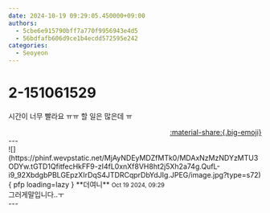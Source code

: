 ```yaml
---
date: 2024-10-19 09:29:05.450000+09:00
authors:
  - 5cbe6e915790bff7a770f9956943e4d5
  - 56bdfafb606d9ce1b4ecdd572595e242
categories:
  - Seoyeon
---
```


# 2-151061529

<div class="post-container" markdown="1">
<div class="content-container md-sidebar__scrollwrap" markdown="1">

시간이 너무 빨라요 ㅠㅠ 할 일은 많은데 ㅠ

</div>
</div>

<div style="text-align: right;" markdown="1">
<a href="https://weverse.io/fromis9/fanpost/2-151061529" style="text-align: right;">:material-share:{.big-emoji}</a>
</div>
---

<div class="comments-container md-sidebar__scrollwrap" markdown="1">
<div class="comment" markdown="1">
<div class='id-container' markdown="1">
![](https://phinf.wevpstatic.net/MjAyNDEyMDZfMTk0/MDAxNzMzNDYzMTU3ODYw.tGTD1QfitfecHkFF9-zI4fL0xnXf8VH8ht2j5Xh2a74g.QufL-i9_92XbdgbPBLGEpzXIrDqS4JTDRCqprDbYdJIg.JPEG/image.jpg?type=s72){ pfp loading=lazy }
**<span class="artist">더여니</span>** <small>Oct 19 2024, 09:29</small><br>
</div>
<div class='comment-body' markdown="1">
그러게말입니다..ㅜ
</div>
</div>
</div>
---
